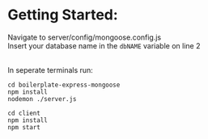 # Getting Started: 

Navigate to server/config/mongoose.config.js <br>
Insert your database name in the ```dbNAME``` variable on line 2 <br><br>

In seperate terminals run: <br> 
```
cd boilerplate-express-mongoose
npm install
nodemon ./server.js
``` 

```
cd client
npm install
npm start
```
